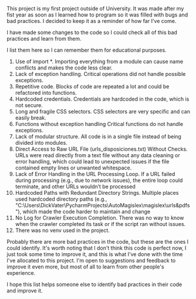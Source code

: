 This project is my first project outside of University. It was made after my fist year as soon as I learned how to 
program so it was filled with bugs and bad practices. I decided to keep it as a reminder of how far I've come.

I have made some changes to the code so I could check all of this bad practices and learn from them. 

I list them here so I can remember them for educational purposes.


1. Use of import *.
    Importing everything from a module can cause name conflicts and makes the code less clear.
2. Lack of exception handling.
    Critical operations did not handle possible exceptions.
3. Repetitive code.
    Blocks of code are repeated a lot and could be refactored into functions.
4. Hardcoded credentials.
    Credentials are hardcoded in the code, which is not secure.
5. Long and fragile CSS selectors.
    CSS selectors are very specific and can easily break.
6. Functions without exception handling
    Critical functions do not handle exceptions.
7. Lack of modular structure.
    All code is in a single file instead of being divided into modules.
8. Direct Access to Raw URL File (urls_disposiciones.txt) Without Checks.
    URLs were read directly from a text file without any data cleaning or error handling, which 
    could lead to unexpected issues if the file contained empty lines or unwanted whitespace.
9. Lack of Error Handling in the URL Processing Loop.
    If a URL failed during processing (e.g., due to network issues), the entire loop could terminate, 
    and other URLs wouldn’t be processed
10. Hardcoded Paths with Redundant Directory Strings.
    Multiple places used hardcoded directory paths 
    (e.g., "C:\\Users\\DickVater\\PycharmProjects\\AutoMagislex\\magislex\\urls&pdfs"), which made the code harder 
    to maintain and change
11. No Log for Crawler Execution Completion.
    There was no way to know when the crawler completed its task or if the script ran without issues.
12. There was no venv used in the project.

Probably there are more bad practices in the code, but these are the ones I could identify. It's worth noting that I 
don't think this code is perfect now, I just took some time to improve it, and this is what I've done with the time 
I've allocated to this project. I'm open to suggestions and feedback to improve it even more, but most of all to learn 
from other people's experience. 

I hope this list helps someone else to identify bad practices in their code and improve it.
